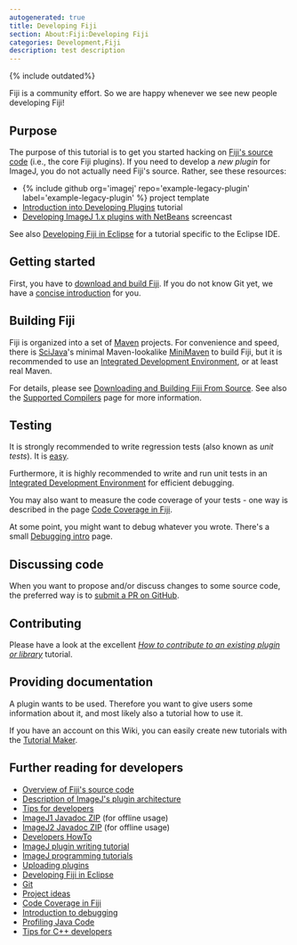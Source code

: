 ```yaml
---
autogenerated: true
title: Developing Fiji
section: About:Fiji:Developing Fiji
categories: Development,Fiji
description: test description
---
```



{% include outdated%}


Fiji is a community effort. So we are happy whenever we see new people developing Fiji!

Purpose
-------

The purpose of this tutorial is to get you started hacking on [Fiji's source code](https://github.com/fiji/) (i.e., the core Fiji plugins). If you need to develop a *new plugin* for ImageJ, you do not actually need Fiji's source. Rather, see these resources:

-   {% include github org='imagej' repo='example-legacy-plugin' label='example-legacy-plugin' %} project template
-   [Introduction into Developing Plugins](/develop/ij1-plugins) tutorial
-   [Developing ImageJ 1.x plugins with NetBeans](https://www.youtube.com/watch?v=Ac-6gJ2eRb0) screencast

See also [Developing Fiji in Eclipse](/develop/eclipse) for a tutorial specific to the Eclipse IDE.

Getting started
---------------

First, you have to [download and build Fiji](/fiji/building-from-source). If you do not know Git yet, we have a [concise introduction](/develop/git) for you.

Building Fiji
-------------

Fiji is organized into a set of [Maven](/develop/maven) projects. For convenience and speed, there is [SciJava](SciJava)'s minimal Maven-lookalike [MiniMaven](/develop/minimaven) to build Fiji, but it is recommended to use an [Integrated Development Environment](/develop/ides), or at least real Maven.

For details, please see [Downloading and Building Fiji From Source](/fiji/building-from-source). See also the [Supported Compilers](/develop/supported-compilers) page for more information.

Testing
-------

It is strongly recommended to write regression tests (also known as *unit tests*). It is [easy](/fiji/contribution-requirements#regression-tests).

Furthermore, it is highly recommended to write and run unit tests in an [Integrated Development Environment](/develop/ides) for efficient debugging.

You may also want to measure the code coverage of your tests - one way is described in the page [Code Coverage in Fiji](Code_Coverage_in_Fiji).

At some point, you might want to debug whatever you wrote. There's a small [Debugging intro](/develop/debugging) page.

Discussing code
---------------

When you want to propose and/or discuss changes to some source code, the preferred way is to [submit a PR on GitHub](/about/contributing).

Contributing
------------

Please have a look at the excellent *[How to contribute to an existing plugin or library](/develop/improving-the-code)* tutorial.

Providing documentation
-----------------------

A plugin wants to be used. Therefore you want to give users some information about it, and most likely also a tutorial how to use it.

If you have an account on this Wiki, you can easily create new tutorials with the [Tutorial Maker](/plugins/tutorial-maker).

Further reading for developers
------------------------------

-   [Overview of Fiji's source code](/fiji/source)
-   [Description of ImageJ's plugin architecture](/develop/plugin-architecture)
-   [Tips for developers](/develop/tips)
-   [ImageJ1 Javadoc ZIP](http://jenkins.imagej.net/job/ImageJ1-javadoc/lastStableBuild/artifact/target/site/apidocs/) (for offline usage)
-   [ImageJ2 Javadoc ZIP](http://jenkins.imagej.net/job/ImageJ-daily/lastStableBuild/artifact/target/site/apidocs/) (for offline usage)
-   [Developers HowTo](Developers_HowTo)
-   [ImageJ plugin writing tutorial](http://www.imagingbook.com/index.php?id=102)
-   [ImageJ programming tutorials](http://albert.rierol.net/imagej_programming_tutorials.html)
-   [Uploading plugins](/develop/uploading-plugins)
-   [Developing Fiji in Eclipse](/develop/eclipse)
-   [Git](/develop/git)
-   [Project ideas](Project_ideas)
-   [Code Coverage in Fiji](Code_Coverage_in_Fiji)
-   [Introduction to debugging](/develop/debugging)
-   [Profiling Java Code](/develop/profiling)
-   [Tips for C++ developers](/develop/cpp-tips)

 
